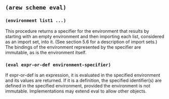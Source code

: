 
## `(arew scheme eval)`

### `(environment list1 ...)`

This procedure returns a specifier for the environment that results by
starting with an empty environment and then importing each list,
considered as an import set, into it. (See section 5.6 for a
description of import sets.) The bindings of the environment
represented by the specifier are immutable, as is the environment
itself.

### `(eval expr-or-def environment-specifier)`

If expr-or-def is an expression, it is evaluated in the specified
environment and its values are returned. If it is a definition, the
specified identifier(s) are defined in the specified environment,
provided the environment is not immutable. Implementations may extend
eval to allow other objects.
